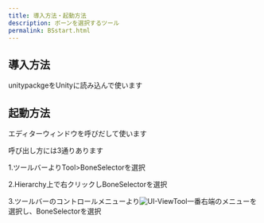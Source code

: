 ```yaml
---
title: 導入方法・起動方法
description: ボーンを選択するツール
permalink: BSstart.html
---
```


## 導入方法

unitypackgeをUnityに読み込んで使います

## 起動方法

 エディターウィンドウを呼びだして使います
 
 呼び出し方には3通りあります

 1.ツールバーよりTool>BoneSelectorを選択

 2.Hierarchy上で右クリックしBoneSelectorを選択

 3.ツールバーのコントロールメニューより![UI-ViewTool](https://user-images.githubusercontent.com/28706700/205558302-42774f85-9742-4246-ad5e-f81e059782f4.png)一番右端のメニューを選択し、BoneSelectorを選択
